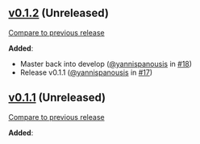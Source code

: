 ## [v0.1.2](https://github.com/lystable/guidelines/tree/v0.1.2) (Unreleased)

[Compare to previous release](https://github.com/lystable/guidelines/compare/v0.1.1...v0.1.2)

**Added**:

- Master back into develop 
  ([@yannispanousis](https://github.com/yannispanousis/)
  in [\#18](https://github.com/lystable/guidelines/pull/18/))
- Release v0.1.1 
  ([@yannispanousis](https://github.com/yannispanousis/)
  in [\#17](https://github.com/lystable/guidelines/pull/17/))



## [v0.1.1](https://github.com/lystable/guidelines/tree/v0.1.1) (Unreleased)

[Compare to previous release](https://github.com/lystable/guidelines/compare/v0.1.0...v0.1.1)

**Added**:




